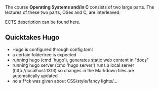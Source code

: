 The course **Operating Systems and/in C** consists of two large parts. The lectures of these two parts, OSes and C, are interleaved.

ECTS description can be found here.

## Quicktakes Hugo

* Hugo is configured through config.toml
* a certain foldertree is expected
* running hugo (cmd 'hugo'), generates static web content in "docs"
* running hugo server (cmd 'hugo server') runs a local server (http://localhost:1313) so changes in the Markdown files are automatically updated
* no a f*ck was given about CSS/style/fancy lights/...
